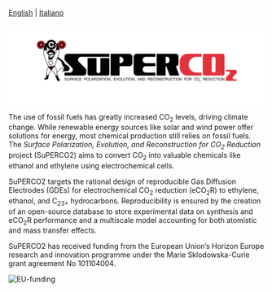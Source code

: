 <nav>
  <a href="index.html">English</a> | <a href="index-it.html">Italiano</a>
</nav>

<br>

<img src="assets/images/SUPERCO2_SIDE_WEB.jpg" width="1000">

The use of fossil fuels has greatly increased CO<sub>2</sub> levels, driving climate change. While renewable energy sources like solar and wind power offer solutions for energy, most chemical production still relies on fossil fuels. The _Surface Polarization, Evolution, and Reconstruction for CO<sub>2</sub> Reduction_ project (SuPERCO2) aims to convert CO<sub>2</sub> into valuable chemicals like ethanol and ethylene using electrochemical cells.

SuPERCO2 targets the rational design of reproducible Gas Diffusion Electrodes (GDEs) for electrochemical CO<sub>2</sub> reduction (eCO<sub>2</sub>R) to ethylene, ethanol, and C<sub>23+</sub> hydrocarbons. Reproducibility is ensured by the creation of an open-source database to store experimental data on synthesis and eCO<sub>2</sub>R performance and a multiscale model accounting for both atomistic and mass transfer effects.

SuPERCO2 has received funding from the European Union’s Horizon Europe research and innovation programme under the Marie Sklodowska-Curie grant agreement No 101104004.

<img src="https://github.com/user-attachments/assets/5c6a93e6-5d71-44a3-a5e1-a4571bbcbada" class="center-image" alt="EU-funding">
